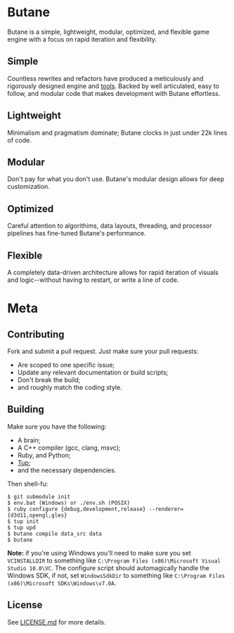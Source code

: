 # Butane

Butane is a simple, lightweight, modular, optimized, and flexible game engine with a focus on rapid iteration and flexibility.

Simple
---

Countless rewrites and refactors have produced a meticulously and rigorously designed engine and [tools](http://en.wikipedia.org/wiki/Unix_philosophy).  Backed by well articulated, easy to follow, and modular code that makes development with Butane effortless.

Lightweight
---

Minimalism and pragmatism dominate; Butane clocks in just under 22k lines of code.

Modular
---

Don't pay for what you don't use.  Butane's modular design allows for deep customization.

Optimized
---

Careful attention to algorithims, data layouts, threading, and processor pipelines has fine-tuned Butane's performance.

Flexible
---

A completely data-driven architecture allows for rapid iteration of visuals and logic--without having to restart, or write a line of code.

# Meta

Contributing
---

Fork and submit a pull request. Just make sure your pull requests:

  * Are scoped to one specific issue;
  * Update any relevant documentation or build scripts;
  * Don't break the build;
  * and roughly match the coding style.

Building
---

Make sure you have the following:

  * A brain;
  * A C++ compiler (gcc, clang, msvc);
  * Ruby, and Python;
  * [Tup](https://github.com/gittup/tup);
  * and the necessary dependencies.

Then shell-fu:

```
$ git submodule init
$ env.bat (Windows) or ./env.sh (POSIX)
$ ruby configure {debug,development,release} --renderer={d3d11,opengl,gles}
$ tup init
$ tup upd
$ butane compile data_src data
$ butane
```

**Note:** if you're using Windows you'll need to make sure you set `VCINSTALLDIR` to something like `C:\Program Files (x86)\Microsoft Visual Studio 10.0\VC`.  The configure script should automagically handle the Windows SDK, if not, set `WindowsSdkDir` to something like `C:\Program Files (x86)\Microsoft SDKs\Windows\v7.0A`.

License
---

See [LICENSE.md](LICENSE.md) for more details.
